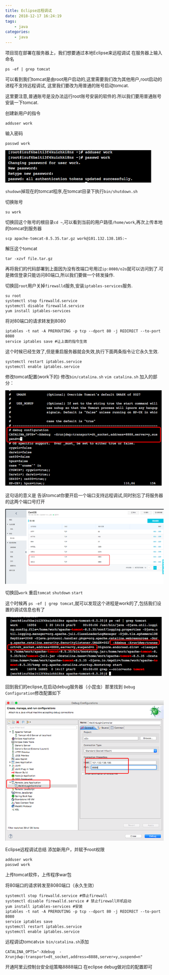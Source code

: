 ```yaml
---
title: Eclipse远程调试
date: 2018-12-17 16:24:19
tags:
	- java
categories:
	- java
---
```

项目现在部署在服务器上，我们想要通过本地Eclipse来远程调试
在服务器上输入命名

```
ps -ef | grep tomcat
```

可以看到我们tomcat是由root用户启动的,这里需要我们改为其他用户,root启动的进程不支持远程调试,
这里我们要改为用普通的账号启动tomcat.

这里要注意,普通账号是没办法运行root账号安装的软件的.所以我们要用普通账号安装一下tomcat.

创建新用户的指令

```
adduser work
```

输入密码

```
passwd work
```

![](/uploads/181217eclipse/1.png)

`shudown`掉现在的tomcat程序,在tomcat目录下执行`bin/shutdown.sh`

切换账号

```
su work
```

切换回这个账号的根目录`cd ~`,可以看到当前的用户路径`/home/work`,再次上传本地的tomcat到服务器

```
scp apache-tomcat-8.5.35.tar.gz work@101.132.138.185:~
```

解压这个tomcat

```
tar -xzvf file.tar.gz
```

再将我们的代码部署到上面因为没有改端口号用过`ip:8080/o2o`就可以访问到了.可是微信登录只能访问80端口,所以我们要做一个转发操作.

切换回`root`用户关掉`firewalld`服务,安装`iptables-services`服务.

```
su root
systemctl stop firewalld.service
systemctl disable firewalld.service
yum install iptables-services
```

将对80端口的请求转发到8080

```
iptables -t nat -A PREROUTING -p tcp --dport 80 -j REDIRECT --to-port 8080
service iptables save #让上面的指令生效
```

这个时候已经生效了,但是重启服务器就会失效,执行下面两条指令让它永久生效.

```
systemctl restart iptables.service
systemctl enable iptables.service
```

修改tomcat配置(work下的)
修改`bin/catalina.sh`  `vim catalina.sh`
加入的部分：

![](/uploads/181217eclipse/2.png)

这句话的意义是 告诉tomcat你要开启一个端口支持远程调试,同时别忘了将服务器的这两个端口号打开

![](/uploads/181217eclipse/3.png)

切换回`work` 重启`tomcat` `shutdown` `start`

这个时候再 `ps -ef | grep tomcat`,就可以发现这个进程是work的了,包括我们设置的调试信息也有了

![](/uploads/181217eclipse/4.png)

回到我们的eclipse,在启动debug服务器（小昆虫）那里找到 `Debug` `Configuration`修改配置如下

![](/uploads/181217eclipse/5.png)

Eclipse远程调试总结
添加新用户，并赋予root权限

```
adduser work
passwd work
```

上传tomcat软件，上传程序war包

将80端口的请求转发至8080端口（永久生效）

```
systemctl stop firewalld.service #停止firewall
systemctl disable firewalld.service # 禁止firewall开机启动
yum install iptables-services #安装
iptables -t nat -A PREROUTING -p tcp --dport 80 -j REDIRECT --to-port 8080
service iptables save
systemctl restart iptables.service
systemctl enable iptables.service
```

远程调试tomcat`vim bin/catalina.sh`添加

```
CATALINA_OPTS="-Xdebug  -Xrunjdwp:transport=dt_socket,address=8888,server=y,suspend=n"
```

开通阿里云控制台安全组策略8888端口
在eclipse debug做对应的配置即可